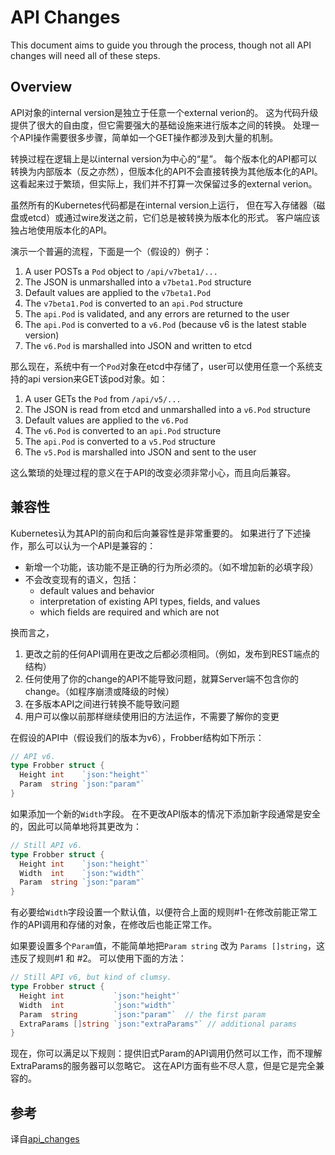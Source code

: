 # API Changes

This document aims to guide you through the process, though
not all API changes will need all of these steps.

## Overview

API对象的internal version是独立于任意一个external verion的。 
这为代码升级提供了很大的自由度，但它需要强大的基础设施来进行版本之间的转换。 
处理一个API操作需要很多步骤，简单如一个GET操作都涉及到大量的机制。

转换过程在逻辑上是以internal version为中心的“星”。 
每个版本化的API都可以转换为内部版本（反之亦然），但版本化的API不会直接转换为其他版本化的API。 
这看起来过于繁琐，但实际上，我们并不打算一次保留过多的external verion。

虽然所有的Kubernetes代码都是在internal version上运行， 
但在写入存储器（磁盘或etcd）或通过wire发送之前，它们总是被转换为版本化的形式。 
客户端应该独占地使用版本化的API。

演示一个普遍的流程，下面是一个（假设的）例子：
   1. A user POSTs a `Pod` object to `/api/v7beta1/...`
   2. The JSON is unmarshalled into a `v7beta1.Pod` structure
   3. Default values are applied to the `v7beta1.Pod`
   4. The `v7beta1.Pod` is converted to an `api.Pod` structure
   5. The `api.Pod` is validated, and any errors are returned to the user
   6. The `api.Pod` is converted to a `v6.Pod` (because v6 is the latest stable version)
   7. The `v6.Pod` is marshalled into JSON and written to etcd

那么现在，系统中有一个`Pod`对象在etcd中存储了，user可以使用任意一个系统支持的api version来GET该pod对象。如：
   1. A user GETs the `Pod` from `/api/v5/...`
   2. The JSON is read from etcd and unmarshalled into a `v6.Pod` structure
   3. Default values are applied to the `v6.Pod`
   4. The `v6.Pod` is converted to an `api.Pod` structure
   5. The `api.Pod` is converted to a `v5.Pod` structure
   6. The `v5.Pod` is marshalled into JSON and sent to the user

这么繁琐的处理过程的意义在于API的改变必须非常小心，而且向后兼容。

## 兼容性
Kubernetes认为其API的前向和后向兼容性是非常重要的。 如果进行了下述操作，那么可以认为一个API是兼容的：
   * 新增一个功能，该功能不是正确的行为所必须的。（如不增加新的必填字段）
   * 不会改变现有的语义，包括：
      * default values and behavior
      * interpretation of existing API types, fields, and values
      * which fields are required and which are not

换而言之，
1. 更改之前的任何API调用在更改之后都必须相同。（例如，发布到REST端点的结构）
2. 任何使用了你的change的API不能导致问题，就算Server端不包含你的change。（如程序崩溃或降级的时候）
3. 在多版本API之间进行转换不能导致问题
4. 用户可以像以前那样继续使用旧的方法运作，不需要了解你的变更

在假设的API中（假设我们的版本为v6），Frobber结构如下所示：
```go
// API v6.
type Frobber struct {
  Height int    `json:"height"`
  Param  string `json:"param"`
}
```
如果添加一个新的`Width`字段。 在不更改API版本的情况下添加新字段通常是安全的，因此可以简单地将其更改为：
```go
// Still API v6.
type Frobber struct {
  Height int    `json:"height"`
  Width  int    `json:"width"`
  Param  string `json:"param"`
}
```
有必要给`Width`字段设置一个默认值，以便符合上面的规则#1-在修改前能正常工作的API调用和存储的对象，在修改后也能正常工作。

如果要设置多个`Param`值，不能简单地把`Param string` 改为 `Params []string`，这违反了规则#1 和 #2。 可以使用下面的方法：
```go
// Still API v6, but kind of clumsy.
type Frobber struct {
  Height int           `json:"height"`
  Width  int           `json:"width"`
  Param  string        `json:"param"`  // the first param
  ExtraParams []string `json:"extraParams"` // additional params
}
```

现在，你可以满足以下规则：提供旧式Param的API调用仍然可以工作，而不理解ExtraParams的服务器可以忽略它。 这在API方面有些不尽人意，但是它是完全兼容的。






## 参考
译自[api_changes](https://github.com/kubernetes/kubernetes/blob/release-1.1/docs/devel/api_changes.md)

